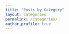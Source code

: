 ```yaml
---
title: "Posts by Category"
layout: categories
permalink: /categories/
author_profile: true
---
```

​